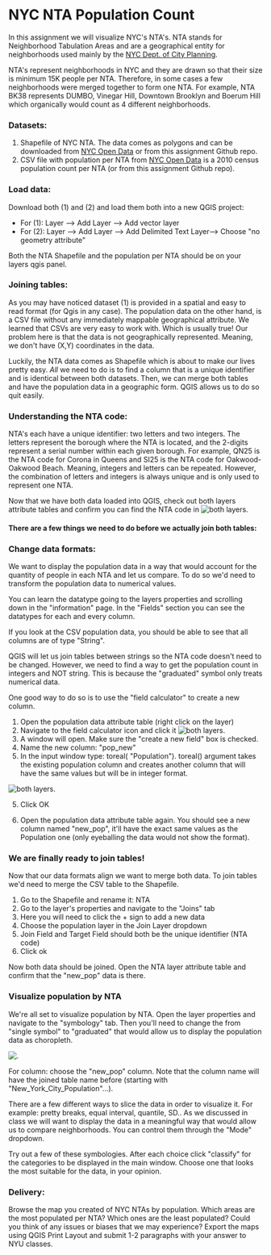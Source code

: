 # NYC NTA Population Count

In this assignment we will visualize NYC's NTA's. NTA stands for Neighborhood Tabulation Areas and are a geographical entity for neighborhoods used mainly by the [NYC Dept. of City Planning](https://www1.nyc.gov/site/planning/data-maps/open-data/dwn-nynta.page).

NTA's represent neighborhoods in NYC and they are drawn so that their size is minimum 15K people per NTA. Therefore, in some cases a few neighborhoods were merged together to form one NTA. For example, NTA BK38 represents DUMBO, Vinegar Hill, Downtown Brooklyn and Boerum Hill which organically would count as 4 different neighborhoods.


### Datasets:
1. Shapefile of NYC NTA. The data comes as polygons and can be downloaded from [NYC Open Data](https://data.cityofnewyork.us/City-Government/NTA-map/d3qk-pfyz) or from this assignment Github repo.
2. CSV file with population per NTA from [NYC Open Data](https://data.cityofnewyork.us/City-Government/New-York-City-Population-By-Neighborhood-Tabulatio/swpk-hqdp/data) is a 2010 census population count per NTA (or from this assignment Github repo).

### Load data:

Download both (1) and (2) and load them both into a new QGIS project:

* For (1): Layer --> Add Layer --> Add vector layer
* For (2): Layer --> Add Layer --> Add Delimited Text Layer--> Choose "no geometry attribute"

Both the NTA Shapefile and the population per NTA should be on your layers qgis panel.


### Joining tables:

As you may have noticed dataset (1) is provided in a spatial and easy to read format (for Qgis in any case). The population data on the other hand, is a CSV file without any immediately mappable geographical attribute. We learned that CSVs are very easy to work with. Which is usually true! Our problem here is that the data is not geographically represented. Meaning, we don't have (X,Y) coordinates in the data.

Luckily, the NTA data comes as Shapefile which is about to make our lives pretty easy. *All* we need to do is to find a column that is a unique identifier and is identical between both datasets. Then, we can merge both tables and have the population data in a geographic form. QGIS allows us to do so quit easily.


### Understanding the NTA code:
NTA's each have a unique identifier: two letters and two integers. The letters represent the borough where the NTA is located, and the 2-digits represent a serial number within each given borough. For example, QN25 is the NTA code for Corona in Queens and SI25 is the NTA code for Oakwood-Oakwood Beach. Meaning, integers and letters can be repeated. However, the combination of letters and integers is always unique and is only used to represent one NTA.

Now that we have both data loaded into QGIS, check out both layers attribute tables and confirm you can find the NTA code in ![both layers.](https://github.com/avigailvantu/SUE-Class/blob/master/homework_assignment/NTAcode.png)

#### There are a few things we need to do before we actually join both tables:

### Change data formats:

We want to display the population data in a way that would account for the quantity of people in each NTA and let us compare. To do so we'd need to transform the population data to numerical values.

You can learn the datatype going to the layers properties and scrolling down in the "information" page. In the "Fields" section you can see the datatypes for each and every column.

If you look at the CSV population data, you should be able to see that all columns are of type "String".

QGIS will let us join tables between strings so the NTA code doesn't need to be changed. However, we need to find a way to get the population count in integers and NOT string. This is because the "graduated" symbol only treats numerical data.

One good way to do so is to use the "field calculator" to create a new column.

1. Open the population data attribute table (right click on the layer)
2. Navigate to the field calculator icon and click it ![both layers.](https://github.com/avigailvantu/SUE-Class/blob/master/homework_assignment/field_attr.png)
3. A window will open. Make sure the "create a new field" box is checked.
4. Name the new column: "pop_new"
5. In the input window type: toreal( "Population"). toreal() argument takes the existing population column and creates another column that will have the same values but will be in integer format.

![both layers.](https://github.com/avigailvantu/SUE-Class/blob/master/homework_assignment/calculator.png)

5. Click OK

6. Open the population data attribute table again. You should see a new column named "new_pop", it'll have the exact same values as the Population one (only eyeballing the data would not show the format).

### We are finally ready to join tables!

Now that our data formats align we want to merge both data.
To join tables we'd need to merge the CSV table to the Shapefile.

1. Go to the Shapefile and rename it: NTA
2. Go to the layer's properties and navigate to the "Joins" tab
3. Here you will need to click the + sign to add a new data
4. Choose the population layer in the Join Layer dropdown
5. Join Field and Target Field should both be the unique identifier (NTA code)
6. Click ok

Now both data should be joined. Open the NTA layer attribute table and confirm that the "new_pop" data is there.


### Visualize population by NTA

We're all set to visualize population by NTA. Open the layer properties and navigate to the "symbology" tab. Then you'll need to change the from "single symbol" to "graduated" that would allow us to display the population data as choropleth.

![.](https://github.com/avigailvantu/SUE-Class/blob/master/homework_assignment/symbology.png)

For column: choose the "new_pop" column. Note that the column name will have the joined table name before (starting with "New_York_City_Population"...).

There are a few different ways to slice the data in order to visualize it. For example: pretty breaks, equal interval, quantile, SD.. As we discussed in class we will want to display the data in a meaningful way that would allow us to compare neighborhoods. You can control them through the "Mode" dropdown.

Try out a few of these symbologies. After each choice click "classify" for the categories to be displayed in the main window. Choose one that looks the most suitable for the data, in your opinion.

### Delivery:
Browse the map you created of NYC NTAs by population. Which areas are the most populated per NTA? Which ones are the least populated? Could you think of any issues or biases that we may experience? Export the maps using QGIS Print Layout and submit 1-2 paragraphs with your answer to NYU classes.
